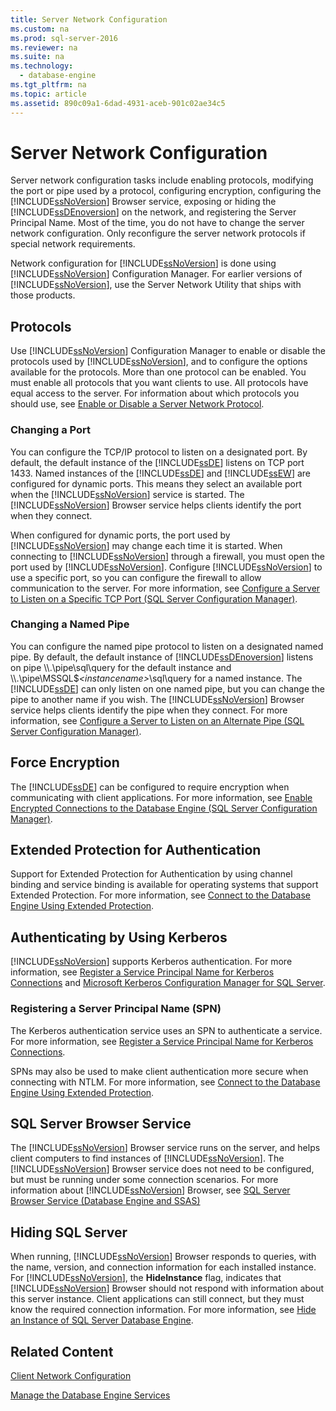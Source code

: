 ```yaml
---
title: Server Network Configuration
ms.custom: na
ms.prod: sql-server-2016
ms.reviewer: na
ms.suite: na
ms.technology: 
  - database-engine
ms.tgt_pltfrm: na
ms.topic: article
ms.assetid: 890c09a1-6dad-4931-aceb-901c02ae34c5
---
```

# Server Network Configuration
  Server network configuration tasks include enabling protocols, modifying the port or pipe used by a protocol, configuring encryption, configuring the [!INCLUDE[ssNoVersion](../../Topics/TopicNameContainA/includes/ssNoVersion_md.md)] Browser service, exposing or hiding the [!INCLUDE[ssDEnoversion](../../Topics/TopicNameContainA/includes/ssDEnoversion_md.md)] on the network, and registering the Server Principal Name. Most of the time, you do not have to change the server network configuration. Only reconfigure the server network protocols if special network requirements.  
  
 Network configuration for [!INCLUDE[ssNoVersion](../../Topics/TopicNameContainA/includes/ssNoVersion_md.md)] is done using [!INCLUDE[ssNoVersion](../../Topics/TopicNameContainA/includes/ssNoVersion_md.md)] Configuration Manager. For earlier versions of [!INCLUDE[ssNoVersion](../../Topics/TopicNameContainA/includes/ssNoVersion_md.md)], use the Server Network Utility that ships with those products.  
  
## Protocols  
 Use [!INCLUDE[ssNoVersion](../../Topics/TopicNameContainA/includes/ssNoVersion_md.md)] Configuration Manager to enable or disable the protocols used by [!INCLUDE[ssNoVersion](../../Topics/TopicNameContainA/includes/ssNoVersion_md.md)], and to configure the options available for the protocols. More than one protocol can be enabled. You must enable all protocols that you want clients to use. All protocols have equal access to the server. For information about which protocols you should use, see [Enable or Disable a Server Network Protocol](../../Topics/TopicNameContainA/Enable-or-Disable-a-Server-Network-Protocol.md).  
  
### Changing a Port  
 You can configure the TCP/IP protocol to listen on a designated port. By default, the default instance of the [!INCLUDE[ssDE](../../Topics/TopicNameContainA/includes/ssDE_md.md)] listens on TCP port 1433. Named instances of the [!INCLUDE[ssDE](../../Topics/TopicNameContainA/includes/ssDE_md.md)] and [!INCLUDE[ssEW](../../Topics/TopicNameContainA/includes/ssEW_md.md)] are configured for dynamic ports. This means they select an available port when the [!INCLUDE[ssNoVersion](../../Topics/TopicNameContainA/includes/ssNoVersion_md.md)] service is started. The [!INCLUDE[ssNoVersion](../../Topics/TopicNameContainA/includes/ssNoVersion_md.md)] Browser service helps clients identify the port when they connect.  
  
 When configured for dynamic ports, the port used by [!INCLUDE[ssNoVersion](../../Topics/TopicNameContainA/includes/ssNoVersion_md.md)] may change each time it is started. When connecting to [!INCLUDE[ssNoVersion](../../Topics/TopicNameContainA/includes/ssNoVersion_md.md)] through a firewall, you must open the port used by [!INCLUDE[ssNoVersion](../../Topics/TopicNameContainA/includes/ssNoVersion_md.md)]. Configure [!INCLUDE[ssNoVersion](../../Topics/TopicNameContainA/includes/ssNoVersion_md.md)] to use a specific port, so you can configure the firewall to allow communication to the server. For more information, see [Configure a Server to Listen on a Specific TCP Port &#40;SQL Server Configuration Manager&#41;](../../Topics/TopicNameContainA/Configure-a-Server-to-Listen-on-a-Specific-TCP-Port--SQL-Server-Configuration-Manager-.md).  
  
### Changing a Named Pipe  
 You can configure the named pipe protocol to listen on a designated named pipe. By default, the default instance of [!INCLUDE[ssDEnoversion](../../Topics/TopicNameContainA/includes/ssDEnoversion_md.md)] listens on pipe \\\\.\pipe\sql\query for the default instance and \\\\.\pipe\MSSQL$*<instancename\>*\sql\query for a named instance. The [!INCLUDE[ssDE](../../Topics/TopicNameContainA/includes/ssDE_md.md)] can only listen on one named pipe, but you can change the pipe to another name if you wish. The [!INCLUDE[ssNoVersion](../../Topics/TopicNameContainA/includes/ssNoVersion_md.md)] Browser service helps clients identify the pipe when they connect. For more information, see [Configure a Server to Listen on an Alternate Pipe &#40;SQL Server Configuration Manager&#41;](../../Topics/TopicNameContainA/Configure-a-Server-to-Listen-on-an-Alternate-Pipe--SQL-Server-Configuration-Manager-.md).  
  
## Force Encryption  
 The [!INCLUDE[ssDE](../../Topics/TopicNameContainA/includes/ssDE_md.md)] can be configured to require encryption when communicating with client applications. For more information, see [Enable Encrypted Connections to the Database Engine &#40;SQL Server Configuration Manager&#41;](../../Topics/TopicNameNotContainA/Enable-Encrypted-Connections-to-the-Database-Engine--SQL-Server-Configuration-Manager-.md).  
  
## Extended Protection for Authentication  
 Support for Extended Protection for Authentication by using channel binding and service binding is available for operating systems that support Extended Protection. For more information, see [Connect to the Database Engine Using Extended Protection](../../Topics/TopicNameNotContainA/Connect-to-the-Database-Engine-Using-Extended-Protection.md).  
  
## Authenticating by Using Kerberos  
 [!INCLUDE[ssNoVersion](../../Topics/TopicNameContainA/includes/ssNoVersion_md.md)] supports Kerberos authentication. For more information, see [Register a Service Principal Name for Kerberos Connections](../../Topics/TopicNameContainA/Register-a-Service-Principal-Name-for-Kerberos-Connections.md) and [Microsoft Kerberos Configuration Manager for SQL Server](http://www.microsoft.com/download/details.aspx?id=39046).  
  
### Registering a Server Principal Name (SPN)  
 The Kerberos authentication service uses an SPN to authenticate a service. For more information, see [Register a Service Principal Name for Kerberos Connections](../../Topics/TopicNameContainA/Register-a-Service-Principal-Name-for-Kerberos-Connections.md).  
  
 SPNs may also be used to make client authentication more secure when connecting with NTLM. For more information, see [Connect to the Database Engine Using Extended Protection](../../Topics/TopicNameNotContainA/Connect-to-the-Database-Engine-Using-Extended-Protection.md).  
  
## SQL Server Browser Service  
 The [!INCLUDE[ssNoVersion](../../Topics/TopicNameContainA/includes/ssNoVersion_md.md)] Browser service runs on the server, and helps client computers to find instances of [!INCLUDE[ssNoVersion](../../Topics/TopicNameContainA/includes/ssNoVersion_md.md)]. The [!INCLUDE[ssNoVersion](../../Topics/TopicNameContainA/includes/ssNoVersion_md.md)] Browser service does not need to be configured, but must be running under some connection scenarios. For more information about [!INCLUDE[ssNoVersion](../../Topics/TopicNameContainA/includes/ssNoVersion_md.md)] Browser, see [SQL Server Browser Service &#40;Database Engine and SSAS&#41;](../../Topics/TopicNameNotContainA/SQL-Server-Browser-Service--Database-Engine-and-SSAS-.md)  
  
## Hiding SQL Server  
 When running, [!INCLUDE[ssNoVersion](../../Topics/TopicNameContainA/includes/ssNoVersion_md.md)] Browser responds to queries, with the name, version, and connection information for each installed instance. For [!INCLUDE[ssNoVersion](../../Topics/TopicNameContainA/includes/ssNoVersion_md.md)], the **HideInstance** flag, indicates that [!INCLUDE[ssNoVersion](../../Topics/TopicNameContainA/includes/ssNoVersion_md.md)] Browser should not respond with information about this server instance. Client applications can still connect, but they must know the required connection information. For more information, see [Hide an Instance of SQL Server Database Engine](../../Topics/TopicNameNotContainA/Hide-an-Instance-of-SQL-Server-Database-Engine.md).  
  
## Related Content  
 [Client Network Configuration](../../Topics/TopicNameNotContainA/Client-Network-Configuration.md)  
  
 [Manage the Database Engine Services](../../Topics/TopicNameNotContainA/Manage-the-Database-Engine-Services.md)  
  
  